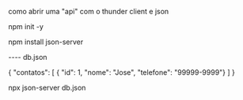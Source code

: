 como abrir uma "api" com o thunder client e json


npm init -y

npm install json-server

---- db.json

{
    "contatos": [
        { "id": 1, "nome": "Jose", "telefone": "99999-9999"}
    ]
}


npx json-server db.json